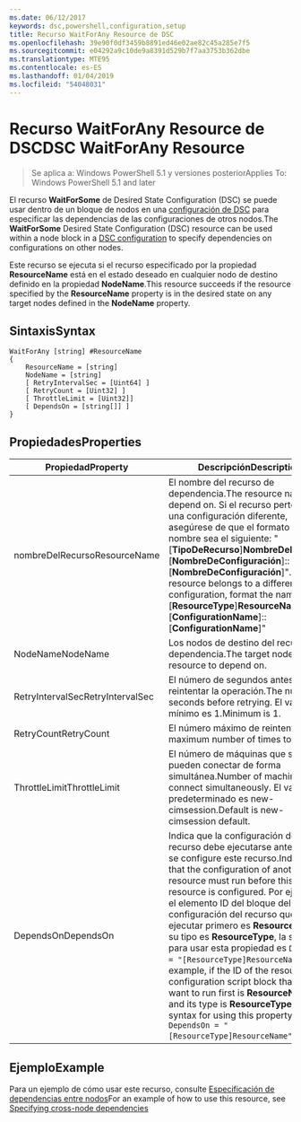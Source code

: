 ```yaml
---
ms.date: 06/12/2017
keywords: dsc,powershell,configuration,setup
title: Recurso WaitForAny Resource de DSC
ms.openlocfilehash: 39e90f0df3459b8891ed46e02ae82c45a285e7f5
ms.sourcegitcommit: e04292a9c10de9a8391d529b7f7aa3753b362dbe
ms.translationtype: MTE95
ms.contentlocale: es-ES
ms.lasthandoff: 01/04/2019
ms.locfileid: "54048031"
---
```

# <a name="dsc-waitforany-resource"></a><span data-ttu-id="f6a3f-103">Recurso WaitForAny Resource de DSC</span><span class="sxs-lookup"><span data-stu-id="f6a3f-103">DSC WaitForAny Resource</span></span>

> <span data-ttu-id="f6a3f-104">Se aplica a: Windows PowerShell 5.1 y versiones posterior</span><span class="sxs-lookup"><span data-stu-id="f6a3f-104">Applies To: Windows PowerShell 5.1 and later</span></span>

<span data-ttu-id="f6a3f-105">El recurso **WaitForSome** de Desired State Configuration (DSC) se puede usar dentro de un bloque de nodos en una [configuración de DSC](../../../configurations/configurations.md) para especificar las dependencias de las configuraciones de otros nodos.</span><span class="sxs-lookup"><span data-stu-id="f6a3f-105">The **WaitForSome** Desired State Configuration (DSC) resource can be used within a node block in a [DSC configuration](../../../configurations/configurations.md) to specify dependencies on configurations on other nodes.</span></span>

<span data-ttu-id="f6a3f-106">Este recurso se ejecuta si el recurso especificado por la propiedad **ResourceName** está en el estado deseado en cualquier nodo de destino definido en la propiedad **NodeName**.</span><span class="sxs-lookup"><span data-stu-id="f6a3f-106">This resource succeeds if the resource specified by the **ResourceName** property is in the desired state on any target nodes defined in the **NodeName** property.</span></span>


## <a name="syntax"></a><span data-ttu-id="f6a3f-107">Sintaxis</span><span class="sxs-lookup"><span data-stu-id="f6a3f-107">Syntax</span></span>

```
WaitForAny [string] #ResourceName
{
    ResourceName = [string]
    NodeName = [string]
    [ RetryIntervalSec = [Uint64] ]
    [ RetryCount = [Uint32] ]
    [ ThrottleLimit = [Uint32]]
    [ DependsOn = [string[]] ]
}
```

## <a name="properties"></a><span data-ttu-id="f6a3f-108">Propiedades</span><span class="sxs-lookup"><span data-stu-id="f6a3f-108">Properties</span></span>

|  <span data-ttu-id="f6a3f-109">Propiedad</span><span class="sxs-lookup"><span data-stu-id="f6a3f-109">Property</span></span>  |  <span data-ttu-id="f6a3f-110">Descripción</span><span class="sxs-lookup"><span data-stu-id="f6a3f-110">Description</span></span>   |
|---|---|
| <span data-ttu-id="f6a3f-111">nombreDelRecurso</span><span class="sxs-lookup"><span data-stu-id="f6a3f-111">ResourceName</span></span>| <span data-ttu-id="f6a3f-112">El nombre del recurso de dependencia.</span><span class="sxs-lookup"><span data-stu-id="f6a3f-112">The resource name to depend on.</span></span> <span data-ttu-id="f6a3f-113">Si el recurso pertenece a una configuración diferente, asegúrese de que el formato del nombre sea el siguiente: "[__TipoDeRecurso__]__NombreDeRecurso__::[__NombreDeConfiguración__]::[__NombreDeConfiguración__]".</span><span class="sxs-lookup"><span data-stu-id="f6a3f-113">If this resource belongs to a different configuration, format the name as "[__ResourceType__]__ResourceName__::[__ConfigurationName__]::[__ConfigurationName__]"</span></span>|
| <span data-ttu-id="f6a3f-114">NodeName</span><span class="sxs-lookup"><span data-stu-id="f6a3f-114">NodeName</span></span>| <span data-ttu-id="f6a3f-115">Los nodos de destino del recurso de dependencia.</span><span class="sxs-lookup"><span data-stu-id="f6a3f-115">The target nodes of the resource to depend on.</span></span>|
| <span data-ttu-id="f6a3f-116">RetryIntervalSec</span><span class="sxs-lookup"><span data-stu-id="f6a3f-116">RetryIntervalSec</span></span>| <span data-ttu-id="f6a3f-117">El número de segundos antes de reintentar la operación.</span><span class="sxs-lookup"><span data-stu-id="f6a3f-117">The number of seconds before retrying.</span></span> <span data-ttu-id="f6a3f-118">El valor mínimo es 1.</span><span class="sxs-lookup"><span data-stu-id="f6a3f-118">Minimum is 1.</span></span>|
| <span data-ttu-id="f6a3f-119">RetryCount</span><span class="sxs-lookup"><span data-stu-id="f6a3f-119">RetryCount</span></span>| <span data-ttu-id="f6a3f-120">El número máximo de reintentos.</span><span class="sxs-lookup"><span data-stu-id="f6a3f-120">The maximum number of times to retry.</span></span>|
| <span data-ttu-id="f6a3f-121">ThrottleLimit</span><span class="sxs-lookup"><span data-stu-id="f6a3f-121">ThrottleLimit</span></span>| <span data-ttu-id="f6a3f-122">El número de máquinas que se pueden conectar de forma simultánea.</span><span class="sxs-lookup"><span data-stu-id="f6a3f-122">Number of machines to connect simultaneously.</span></span> <span data-ttu-id="f6a3f-123">El valor predeterminado es new-cimsession.</span><span class="sxs-lookup"><span data-stu-id="f6a3f-123">Default is new-cimsession default.</span></span>|
| <span data-ttu-id="f6a3f-124">DependsOn</span><span class="sxs-lookup"><span data-stu-id="f6a3f-124">DependsOn</span></span> | <span data-ttu-id="f6a3f-125">Indica que la configuración de otro recurso debe ejecutarse antes de que se configure este recurso.</span><span class="sxs-lookup"><span data-stu-id="f6a3f-125">Indicates that the configuration of another resource must run before this resource is configured.</span></span> <span data-ttu-id="f6a3f-126">Por ejemplo, si el elemento ID del bloque del script de configuración del recurso que quiere ejecutar primero es __ResourceName__ y su tipo es __ResourceType__, la sintaxis para usar esta propiedad es `DependsOn = "[ResourceType]ResourceName"`.</span><span class="sxs-lookup"><span data-stu-id="f6a3f-126">For example, if the ID of the resource configuration script block that you want to run first is __ResourceName__ and its type is __ResourceType__, the syntax for using this property is `DependsOn = "[ResourceType]ResourceName"`.</span></span>|

## <a name="example"></a><span data-ttu-id="f6a3f-127">Ejemplo</span><span class="sxs-lookup"><span data-stu-id="f6a3f-127">Example</span></span>

<span data-ttu-id="f6a3f-128">Para un ejemplo de cómo usar este recurso, consulte [Especificación de dependencias entre nodos](../../../configurations/crossNodeDependencies.md)</span><span class="sxs-lookup"><span data-stu-id="f6a3f-128">For an example of how to use this resource, see [Specifying cross-node dependencies](../../../configurations/crossNodeDependencies.md)</span></span>
